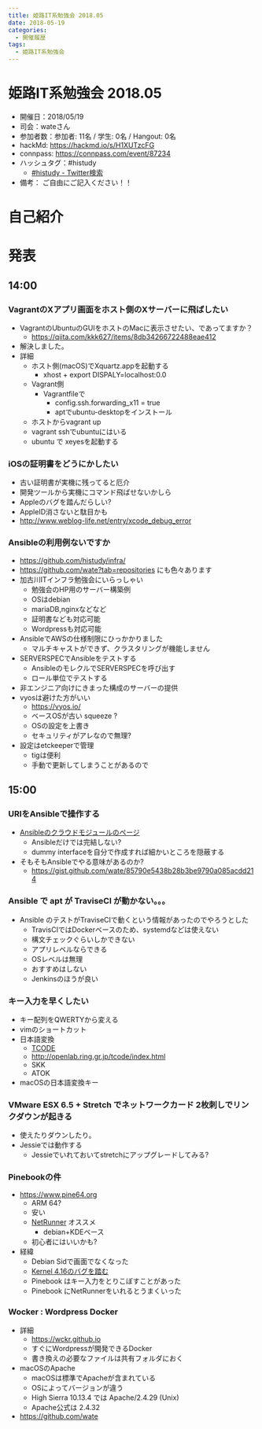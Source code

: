 ```yaml
---
title: 姫路IT系勉強会 2018.05
date: 2018-05-19
categories:
  - 開催履歴
tags:
  - 姫路IT系勉強会
---
```


# 姫路IT系勉強会 2018.05

* 開催日：2018/05/19
* 司会：wateさん
* 参加者数：参加者:  11名 / 学生:  0名 / Hangout:  0名
* hackMd: https://hackmd.io/s/H1XUTzcFG
* connpass: https://connpass.com/event/87234
* ハッシュタグ：#histudy
  * [#histudy - Twitter検索](https://twitter.com/search?q=%23histudy&src=typd)
* 備考： ご自由にご記入ください！！

# 自己紹介

# 発表

## 14:00

### VagrantのXアプリ画面をホスト側のXサーバーに飛ばしたい

* VagrantのUbuntuのGUIをホストのMacに表示させたい、であってますか？
  * https://qiita.com/kkk627/items/8db34266722488eae412
* 解決しました。
* 詳細
  * ホスト側(macOS)でXquartz.appを起動する
    * xhost + export DISPALY=localhost:0.0
  * Vagrant側
    * Vagrantfileで
      * config.ssh.forwarding_x11 = true
      * aptでubuntu-desktopをインストール
  * ホストからvagrant up
  * vagrant sshでubuntuにはいる
  * ubuntu で xeyesを起動する

### iOSの証明書をどうにかしたい

* 古い証明書が実機に残ってると厄介
* 開発ツールから実機にコマンド飛ばせないかしら
* Appleのバグを踏んだらしい?
* AppleID消さないと駄目かも
* http://www.weblog-life.net/entry/xcode_debug_error

### Ansibleの利用例ないですか

* https://github.com/histudy/infra/
* https://github.com/wate?tab=repositories にも色々あります
* 加古川ITインフラ勉強会にいらっしゃい
  * 勉強会のHP用のサーバー構築例
  * OSはdebian
  * mariaDB,nginxなどなど
  * 証明書なども対応可能
  * Wordpressも対応可能
* AnsibleでAWSの仕様制限にひっかかりました
  * マルチキャストができず、クラスタリングが機能しません
* SERVERSPECでAnsibleをテストする
  * AnsibleのモレクルでSERVERSPECを呼び出す
  * ロール単位でテストする
* 非エンジニア向けにきまった構成のサーバーの提供
* vyosは避けた方がいい
  * <https://vyos.io/>
  * ベースOSが古い squeeze ?
  * OSの設定を上書き
  * セキュリティがアレなので無理?
* 設定はetckeeperで管理
  * tigは便利
  * 手動で更新してしまうことがあるので

## 15:00

### URIをAnsibleで操作する

* [Ansibleのクラウドモジュールのページ](http://docs.ansible.com/ansible/latest/modules/list_of_cloud_modules.html)
  * Ansibleだけでは完結しない?
  * dummy interfaceを自分で作成すれば細かいところを隠蔽する
* そもそもAnsibleでやる意味があるのか?
  * https://gist.github.com/wate/85790e5438b28b3be9790a085acdd214

### Ansible で apt が TraviseCI が動かない。。。

* Ansible のテストがTraviseCIで動くという情報があったのでやろうとした
  * TravisCIではDockerベースのため、systemdなどは使えない
  * 構文チェックぐらいしかできない
  * アプリレベルならできる
  * OSレベルは無理
  * おすすめはしない
  * Jenkinsのほうが良い

### キー入力を早くしたい

* キー配列をQWERTYから変える
* vimのショートカット
* 日本語変換
  * [TCODE](http://openlab.ring.gr.jp/tcode/index.html)
  * http://openlab.ring.gr.jp/tcode/index.html
  * SKK
  * ATOK
* macOSの日本語変換キー

### VMware ESX 6.5 + Stretch でネットワークカード 2枚刺しでリンクダウンが起きる

* 使えたりダウンしたり。
* Jessieでは動作する
  * Jessieでいれておいてstretchにアップグレードしてみる?

### Pinebookの件

* https://www.pine64.org
  * ARM 64?
  * 安い
  * [NetRunner](https://www.netrunner.com/) オススメ
    * debian+KDEベース
  * 初心者にはいいかも?
* 経緯
  * Debian Sidで画面でなくなった
  * [Kernel 4.16のバグを踏む](https://bugs.debian.org/cgi-bin/bugreport.cgi?bug=897572)
  * Pinebook はキー入力をとりこぼすことがあった
  * Pinebook にNetRunnerをいれるとうまくいった

### Wocker : Wordpress Docker

* 詳細
  * https://wckr.github.io
  * すぐにWordpressが開発できるDocker
  * 書き換えの必要なファイルは共有フォルダにおく
* macOSのApache
  * macOSは標準でApacheが含まれている
  * OSによってバージョンが違う
  * High Sierra 10.13.4 では Apache/2.4.29 (Unix)
  * Apache公式は 2.4.32
* https://github.com/wate
